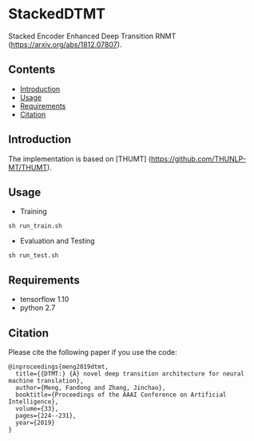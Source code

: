 # StackedDTMT
Stacked Encoder Enhanced Deep Transition RNMT (https://arxiv.org/abs/1812.07807).

## Contents
* [Introduction](#introduction)
* [Usage](#usage)
* [Requirements](#requirements)
* [Citation](#citation)

## Introduction

The implementation is based on [THUMT] (https://github.com/THUNLP-MT/THUMT).

## Usage
+ Training

```
sh run_train.sh
```

+ Evaluation and Testing

```
sh run_test.sh
```

## Requirements

+ tensorflow 1.10
+ python 2.7 

## Citation

Please cite the following paper if you use the code:

```
@inproceedings{meng2019dtmt,
  title={{DTMT:} {A} novel deep transition architecture for neural machine translation},
  author={Meng, Fandong and Zhang, Jinchao},
  booktitle={Proceedings of the AAAI Conference on Artificial Intelligence},
  volume={33},
  pages={224--231},
  year={2019}
}
```
